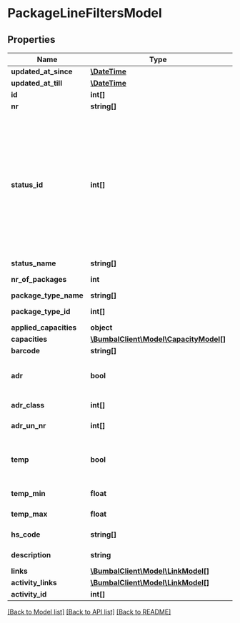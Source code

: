 # PackageLineFiltersModel

## Properties
Name | Type | Description | Notes
------------ | ------------- | ------------- | -------------
**updated_at_since** | [**\DateTime**](\DateTime.md) | Show updated since | [optional] 
**updated_at_till** | [**\DateTime**](\DateTime.md) | Show updated till | [optional] 
**id** | **int[]** | Bumbal package line id&#39;s | [optional] 
**nr** | **string[]** | PackageLine numbers | [optional] 
**status_id** | **int[]** | StatusIds of PackageLine, 31: package_line_cancelled, 23: package_line_incomplete, 24: package_line_new, 42: package_line_awaiting, 25: package_line_accepted, 10: package_line_planned, 11: package_line_in_progress, 12: package_line_executed | [optional] 
**status_name** | **string[]** | PackageLine Status | [optional] 
**nr_of_packages** | **int** | Number of packages in package line | [optional] 
**package_type_name** | **string[]** | Type of the Packages | [optional] 
**package_type_id** | **int[]** | ID of the package type for the packages | [optional] 
**applied_capacities** | **object** |  | [optional] 
**capacities** | [**\BumbalClient\Model\CapacityModel[]**](CapacityModel.md) |  | [optional] 
**barcode** | **string[]** | barcode for packages | [optional] 
**adr** | **bool** | boolean for whether or not the packages in package line should be considered as ADR | [optional] 
**adr_class** | **int[]** | ADR class of packages in package line | [optional] 
**adr_un_nr** | **int[]** | ADR UN Nr of packages in package line | [optional] 
**temp** | **bool** | boolean for whether or not the packages in package line should be considered as temperature dependent | [optional] 
**temp_min** | **float** | minimum temperature for packages in package line | [optional] 
**temp_max** | **float** | maximum temperature for packages in package line | [optional] 
**hs_code** | **string[]** | Harmonized System code for packages | [optional] 
**description** | **string** | description of this package_line | [optional] 
**links** | [**\BumbalClient\Model\LinkModel[]**](LinkModel.md) |  | [optional] 
**activity_links** | [**\BumbalClient\Model\LinkModel[]**](LinkModel.md) |  | [optional] 
**activity_id** | **int[]** | Activity id | [optional] 

[[Back to Model list]](../README.md#documentation-for-models) [[Back to API list]](../README.md#documentation-for-api-endpoints) [[Back to README]](../README.md)


